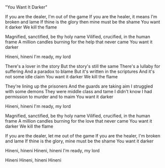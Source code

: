 "You Want It Darker"

If you are the dealer, I'm out of the game
If you are the healer, it means I'm broken and lame
If thine is the glory then mine must be the shame
You want it darker
We kill the flame

Magnified, sanctified, be thy holy name
Vilified, crucified, in the human frame
A million candles burning for the help that never came
You want it darker

Hineni, hineni
I'm ready, my lord

There's a lover in the story
But the story's still the same
There's a lullaby for suffering
And a paradox to blame
But it's written in the scriptures
And it's not some idle claim
You want it darker
We kill the flame

They're lining up the prisoners
And the guards are taking aim
I struggled with some demons
They were middle class and tame
I didn't know I had permission to murder and to maim
You want it darker

Hineni, hineni
I'm ready, my lord

Magnified, sanctified, be thy holy name
Vilified, crucified, in the human frame
A million candles burning for the love that never came
You want it darker
We kill the flame

If you are the dealer, let me out of the game
If you are the healer, I'm broken and lame
If thine is the glory, mine must be the shame
You want it darker

Hineni, hineni
Hineni, hineni
I'm ready, my lord

Hineni
Hineni, hineni
Hineni
